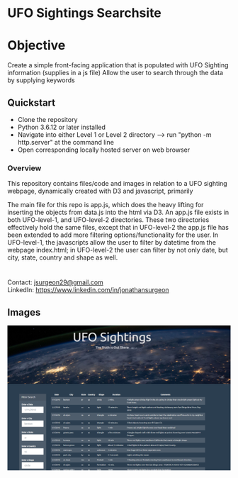 # UFO Sightings Searchsite

# Objective
  Create a simple front-facing application that is populated with UFO Sighting information (supplies in a js file)
  Allow the user to search through the data by supplying keywords 
 
## Quickstart
* Clone the repository
* Python 3.6.12 or later installed
* Navigate into either Level 1 or Level 2 directory --> run "python -m http.server" at the command line
* Open corresponding locally hosted server on web browser

### Overview
This repository contains files/code and images in relation to a UFO sighting webpage, dynamically created with D3 and javascript, primarily

The main file for this repo is app.js, which does the heavy lifting for inserting the objects from data.js into the html via D3. An app.js file exists in both UFO-level-1, and UFO-level-2 directories. These two directories effectively hold the same files, except that in UFO-level-2 the app.js file has been extended to add more filtering options/functionality for the user. In UFO-level-1, the javascripts allow the user to filter by datetime from the webpage index.html; in UFO-level-2 the user can filter by not only date, but city, state, country and shape as well.  

#
Contact: jsurgeon29@gmail.com  
LinkedIn: https://www.linkedin.com/in/jonathansurgeon

## Images
![](Images/ufo_sightings_site.png)

